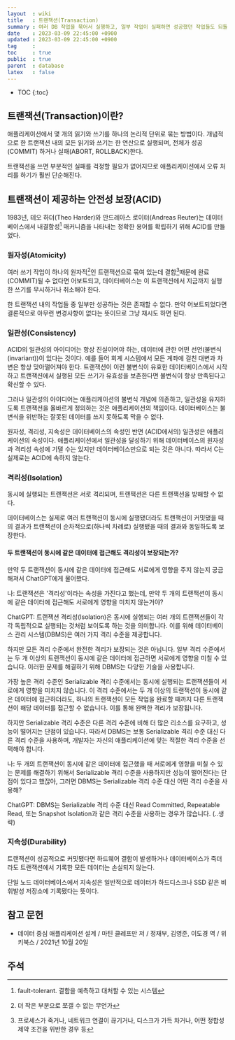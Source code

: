 ```yaml
---
layout  : wiki
title   : 트랜잭션(Transaction)
summary : 여러 DB 작업을 묶어서 실행하고, 일부 작업이 실패하면 성공했던 작업들도 되돌린다
date    : 2023-03-09 22:45:00 +0900
updated : 2023-03-09 22:45:00 +0900
tag     :
toc     : true
public  : true
parent  : database
latex   : false
---
```


* TOC
{:toc}

## 트랜잭션(Transaction)이란?
애플리케이션에서 몇 개의 읽기와 쓰기를 하나의 논리적 단위로 묶는 방법이다. 개념적으로 한 트랜잭션 내의 모든 읽기와 쓰기는 한 연산으로 실행되며, 전체가 성공(COMMIT) 하거나 실패(ABORT, ROLLBACK)한다.

트랜잭션을 쓰면 부분적인 실패를 걱정할 필요가 없어지므로 애플리케이션에서 오류 처리를 하기가 훨씬 단순해진다.

## 트랜잭션이 제공하는 안전성 보장(ACID)
1983년, 테오 하더(Theo Harder)와 안드레아스 로이터(Andreas Reuter)는 데이터베이스에서 내결함성[^1] 매커니즘을 나타내는 정확한 용어를 확립하기 위해 ACID를 만들었다.

### 원자성(Atomicity)
여러 쓰기 작업이 하나의 원자적[^2]인 트랜잭션으로 묶여 있는데 결함[^3]때문에 완료(COMMIT)될 수 없다면 어보트되고, 데이터베이스는 이 트랜잭션에서 지금까지 실행한 쓰기를 무시하거나 취소해야 한다.

한 트랜잭션 내의 작업들 중 일부만 성공하는 것은 존재할 수 없다. 만약 어보트되었다면 결론적으로 아무런 변경사항이 없다는 뜻이므로 그냥 재시도 하면 된다.

### 일관성(Consistency)
ACID의 일관성의 아이디어는 항상 진실이어야 하는, 데이터에 관한 어떤 선언(불변식(invariant))이 있다는 것이다. 예를 들어 회계 시스템에서 모든 계좌에 걸친 대변과 차변은 항상 맞아떨어져야 한다. 트랜잭션이 이런 불변식이 유효한 데이터베이스에서 시작하고 트랜잭션에서 실행된 모든 쓰기가 유효성을 보존한다면 불변식이 항상 만족된다고 확신할 수 있다.

그러나 일관성의 아이디어는 애플리케이션의 불변식 개념에 의존하고, 일관성을 유지하도록 트랜잭션을 올바르게 정의하는 것은 애플리케이션의 책임이다. 데이터베이스는 불변식을 위반하는 잘못된 데이터를 쓰지 못하도록 막을 수 없다.

원자성, 격리성, 지속성은 데이터베이스의 속성인 반면 (ACID에서의) 일관성은 애플리케이션의 속성이다. 애플리케이션에서 일관성을 달성하기 위해 데이터베이스의 원자성과 격리성 속성에 기댈 수는 있지만 데이터베이스만으로 되는 것은 아니다. 따라서 C는 실제로는 ACID에 속하지 않는다.

### 격리성(Isolation)
동시에 실행되는 트랜잭션은 서로 격리되며, 트랜잭션은 다른 트랜잭션을 방해할 수 없다.

데이터베이스는 실제로 여러 트랜잭션이 동시에 실행됐더라도 트랜잭션이 커밋됐을 때의 결과가 트랜잭션이 순차적으로(하나씩 차례로) 실행됐을 때의 결과와 동일하도록 보장한다.

#### 두 트랜잭션이 동시에 같은 데이터에 접근해도 격리성이 보장되는가?
만약 두 트랜잭션이 동시에 같은 데이터에 접근해도 서로에게 영향을 주지 않는지 궁금해져서 ChatGPT에게 물어봤다.
>
나: 트랜잭션은 '격리성'이라는 속성을 가진다고 했는데, 만약 두 개의 트랜잭션이 동시에 같은 데이터에 접근해도 서로에게 영향을 미치지 않는거야?
>
ChatGPT: 트랜잭션 격리성(Isolation)은 동시에 실행되는 여러 개의 트랜잭션들이 각각 독립적으로 실행되는 것처럼 보이도록 하는 것을 의미합니다. 이를 위해 데이터베이스 관리 시스템(DBMS)은 여러 가지 격리 수준을 제공합니다.
>
하지만 모든 격리 수준에서 완전한 격리가 보장되는 것은 아닙니다. 일부 격리 수준에서는 두 개 이상의 트랜잭션이 동시에 같은 데이터에 접근하면 서로에게 영향을 미칠 수 있습니다. 이러한 문제를 해결하기 위해 DBMS는 다양한 기술을 사용합니다.
>
가장 높은 격리 수준인 Serializable 격리 수준에서는 동시에 실행되는 트랜잭션들이 서로에게 영향을 미치지 않습니다. 이 격리 수준에서는 두 개 이상의 트랜잭션이 동시에 같은 데이터에 접근하더라도, 하나의 트랜잭션이 모든 작업을 완료할 때까지 다른 트랜잭션이 해당 데이터를 접근할 수 없습니다. 이를 통해 완벽한 격리가 보장됩니다.
>
하지만 Serializable 격리 수준은 다른 격리 수준에 비해 더 많은 리소스를 요구하고, 성능이 떨어지는 단점이 있습니다. 따라서 DBMS는 보통 Serializable 격리 수준 대신 다른 격리 수준을 사용하며, 개발자는 자신의 애플리케이션에 맞는 적절한 격리 수준을 선택해야 합니다.
>
나: 두 개의 트랜잭션이 동시에 같은 데이터에 접근했을 때 서로에게 영향을 미칠 수 있는 문제를 해결하기 위해서 Serializable 격리 수준을 사용하지만 성능이 떨어진다는 단점이 있다고 했잖아, 그러면 DBMS는 Serializable 격리 수준 대신 어떤 격리 수준을 사용해?
>
ChatGPT: DBMS는 Serializable 격리 수준 대신 Read Committed, Repeatable Read, 또는 Snapshot Isolation과 같은 격리 수준을 사용하는 경우가 많습니다. (..생략)

### 지속성(Durability)
트랜잭션이 성공적으로 커밋됐다면 하드웨어 결함이 발생하거나 데이터베이스가 죽더라도 트랜잭션에서 기록한 모든 데이터는 손실되지 않는다.

단일 노드 데이터베이스에서 지속성은 일반적으로 데이터가 하드디스크나 SSD 같은 비휘발성 저장소에 기록됐다는 뜻이다.

## 참고 문헌
- 데이터 중심 애플리케이션 설계 / 마틴 클레프만 저 / 정재부, 김영준, 이도경 역 / 위키북스 / 2021년 10월 20일

## 주석
[^1]: fault-tolerant. 결함을 예측하고 대처할 수 있는 시스템
[^2]: 더 작은 부분으로 쪼갤 수 없는 무언가
[^3]: 프로세스가 죽거나, 네트워크 연결이 끊기거나, 디스크가 가득 차거나, 어떤 정합성 제약 조건을 위반한 경우 등
